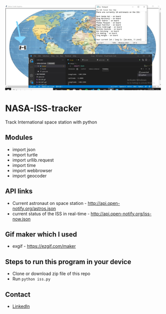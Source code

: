 ![image](https://github.com/JustNikhill/NASA-ISS-tracker/blob/main/ScreenshotISS(2).jpg)

# NASA-ISS-tracker
Track International space station with python 

## Modules 
- import json
- import turtle
- import urllib.request
- import time
- import webbrowser
- import geocoder

## API links
- Current astronaut on space station -  http://api.open-notify.org/astros.json
- current status of the ISS in real-time - http://api.open-notify.org/iss-now.json

## Gif maker which I used 
- exgif - https://ezgif.com/maker

## Steps to run this program in your device
- Clone or download zip file of this repo 
-  Run `python iss.py`
## Contact 
- [LinkedIn](https://www.linkedin.com/in/nikhil-yadav-609435203/) 


